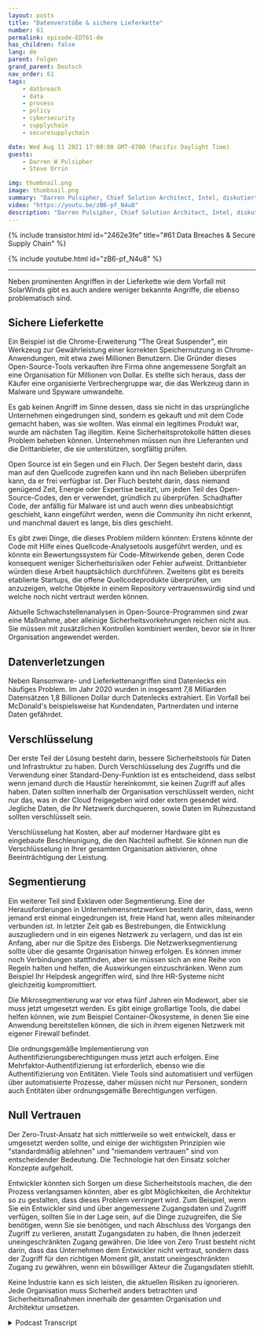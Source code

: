 ```yaml
---
layout: posts
title: "Datenverstöße & sichere Lieferkette"
number: 61
permalink: episode-EDT61-de
has_children: false
lang: de
parent: Folgen
grand_parent: Deutsch
nav_order: 61
tags:
    - datbreach
    - data
    - process
    - policy
    - cybersecurity
    - supplychain
    - securesupplychain

date: Wed Aug 11 2021 17:00:00 GMT-0700 (Pacific Daylight Time)
guests:
    - Darren W Pulsipher
    - Steve Orrin

img: thumbnail.png
image: thumbnail.png
summary: "Darren Pulsipher, Chief Solution Architect, Intel, diskutiert Datenverstöße und sichere Lieferketten mit dem häufigen Gast Steve Orrin, CTO von Intel, Federal."
video: "https://youtu.be/zB6-pf_N4u8"
description: "Darren Pulsipher, Chief Solution Architect, Intel, diskutiert Datenverstöße und sichere Lieferketten mit dem häufigen Gast Steve Orrin, CTO von Intel, Federal."
---
```


<div>
{% include transistor.html id="2462e3fe" title="#61 Data Breaches & Secure Supply Chain" %}

{% include youtube.html id="zB6-pf_N4u8" %}
</div>

---

Neben prominenten Angriffen in der Lieferkette wie dem Vorfall mit SolarWinds gibt es auch andere weniger bekannte Angriffe, die ebenso problematisch sind.

## Sichere Lieferkette

Ein Beispiel ist die Chrome-Erweiterung "The Great Suspender", ein Werkzeug zur Gewährleistung einer korrekten Speichernutzung in Chrome-Anwendungen, mit etwa zwei Millionen Benutzern. Die Gründer dieses Open-Source-Tools verkauften ihre Firma ohne angemessene Sorgfalt an eine Organisation für Millionen von Dollar. Es stellte sich heraus, dass der Käufer eine organisierte Verbrechergruppe war, die das Werkzeug dann in Malware und Spyware umwandelte.

Es gab keinen Angriff im Sinne dessen, dass sie nicht in das ursprüngliche Unternehmen eingedrungen sind, sondern es gekauft und mit dem Code gemacht haben, was sie wollten. Was einmal ein legitimes Produkt war, wurde am nächsten Tag illegitim. Keine Sicherheitsprotokolle hätten dieses Problem beheben können. Unternehmen müssen nun ihre Lieferanten und die Drittanbieter, die sie unterstützen, sorgfältig prüfen.

Open Source ist ein Segen und ein Fluch. Der Segen besteht darin, dass man auf den Quellcode zugreifen kann und ihn nach Belieben überprüfen kann, da er frei verfügbar ist. Der Fluch besteht darin, dass niemand genügend Zeit, Energie oder Expertise besitzt, um jeden Teil des Open-Source-Codes, den er verwendet, gründlich zu überprüfen. Schadhafter Code, der anfällig für Malware ist und auch wenn dies unbeabsichtigt geschieht, kann eingeführt werden, wenn die Community ihn nicht erkennt, und manchmal dauert es lange, bis dies geschieht.

Es gibt zwei Dinge, die dieses Problem mildern könnten: Erstens könnte der Code mit Hilfe eines Quellcode-Analysetools ausgeführt werden, und es könnte ein Bewertungssystem für Code-Mitwirkende geben, deren Code konsequent weniger Sicherheitsrisiken oder Fehler aufweist. Drittanbieter würden diese Arbeit hauptsächlich durchführen. Zweitens gibt es bereits etablierte Startups, die offene Quellcodeprodukte überprüfen, um anzuzeigen, welche Objekte in einem Repository vertrauenswürdig sind und welche noch nicht vertraut werden können.

Aktuelle Schwachstellenanalysen in Open-Source-Programmen sind zwar eine Maßnahme, aber alleinige Sicherheitsvorkehrungen reichen nicht aus. Sie müssen mit zusätzlichen Kontrollen kombiniert werden, bevor sie in Ihrer Organisation angewendet werden.

## Datenverletzungen

Neben Ransomware- und Lieferkettenangriffen sind Datenlecks ein häufiges Problem. Im Jahr 2020 wurden in insgesamt 7,8 Milliarden Datensätzen 1,8 Billionen Dollar durch Datenlecks extrahiert. Ein Vorfall bei McDonald's beispielsweise hat Kundendaten, Partnerdaten und interne Daten gefährdet.

## Verschlüsselung

Der erste Teil der Lösung besteht darin, bessere Sicherheitstools für Daten und Infrastruktur zu haben. Durch Verschlüsselung des Zugriffs und die Verwendung einer Standard-Deny-Funktion ist es entscheidend, dass selbst wenn jemand durch die Haustür hereinkommt, sie keinen Zugriff auf alles haben. Daten sollten innerhalb der Organisation verschlüsselt werden, nicht nur das, was in der Cloud freigegeben wird oder extern gesendet wird. Jegliche Daten, die Ihr Netzwerk durchqueren, sowie Daten im Ruhezustand sollten verschlüsselt sein.

Verschlüsselung hat Kosten, aber auf moderner Hardware gibt es eingebaute Beschleunigung, die den Nachteil aufhebt. Sie können nun die Verschlüsselung in Ihrer gesamten Organisation aktivieren, ohne Beeinträchtigung der Leistung.

## Segmentierung

Ein weiterer Teil sind Exklaven oder Segmentierung. Eine der Herausforderungen in Unternehmensnetzwerken besteht darin, dass, wenn jemand erst einmal eingedrungen ist, freie Hand hat, wenn alles miteinander verbunden ist. In letzter Zeit gab es Bestrebungen, die Entwicklung auszugliedern und in ein eigenes Netzwerk zu verlagern, und das ist ein Anfang, aber nur die Spitze des Eisbergs. Die Netzwerksegmentierung sollte über die gesamte Organisation hinweg erfolgen. Es können immer noch Verbindungen stattfinden, aber sie müssen sich an eine Reihe von Regeln halten und helfen, die Auswirkungen einzuschränken. Wenn zum Beispiel Ihr Helpdesk angegriffen wird, sind Ihre HR-Systeme nicht gleichzeitig kompromittiert.

Die Mikrosegmentierung war vor etwa fünf Jahren ein Modewort, aber sie muss jetzt umgesetzt werden. Es gibt einige großartige Tools, die dabei helfen können, wie zum Beispiel Container-Ökosysteme, in denen Sie eine Anwendung bereitstellen können, die sich in ihrem eigenen Netzwerk mit eigener Firewall befindet.

Die ordnungsgemäße Implementierung von Authentifizierungsberechtigungen muss jetzt auch erfolgen. Eine Mehrfaktor-Authentifizierung ist erforderlich, ebenso wie die Authentifizierung von Entitäten. Viele Tools sind automatisiert und verfügen über automatisierte Prozesse, daher müssen nicht nur Personen, sondern auch Entitäten über ordnungsgemäße Berechtigungen verfügen.

## Null Vertrauen

Der Zero-Trust-Ansatz hat sich mittlerweile so weit entwickelt, dass er umgesetzt werden sollte, und einige der wichtigsten Prinzipien wie "standardmäßig ablehnen" und "niemandem vertrauen" sind von entscheidender Bedeutung. Die Technologie hat den Einsatz solcher Konzepte aufgeholt.

Entwickler könnten sich Sorgen um diese Sicherheitstools machen, die den Prozess verlangsamen könnten, aber es gibt Möglichkeiten, die Architektur so zu gestalten, dass dieses Problem verringert wird. Zum Beispiel, wenn Sie ein Entwickler sind und über angemessene Zugangsdaten und Zugriff verfügen, sollten Sie in der Lage sein, auf die Dinge zuzugreifen, die Sie benötigen, wenn Sie sie benötigen, und nach Abschluss des Vorgangs den Zugriff zu verlieren, anstatt Zugangsdaten zu haben, die Ihnen jederzeit uneingeschränkten Zugang gewähren. Die Idee von Zero Trust besteht nicht darin, dass das Unternehmen dem Entwickler nicht vertraut, sondern dass der Zugriff für den richtigen Moment gilt, anstatt uneingeschränkten Zugang zu gewähren, wenn ein böswilliger Akteur die Zugangsdaten stiehlt.

Keine Industrie kann es sich leisten, die aktuellen Risiken zu ignorieren. Jede Organisation muss Sicherheit anders betrachten und Sicherheitsmaßnahmen innerhalb der gesamten Organisation und Architektur umsetzen.



<details>
<summary> Podcast Transcript </summary>

<p></p>

</details>
